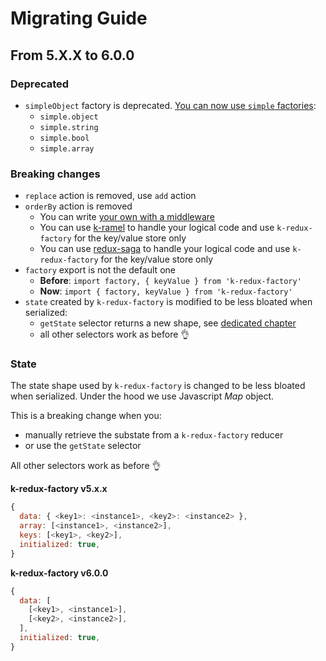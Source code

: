 # Migrating Guide
## From 5.X.X to 6.0.0
### Deprecated
 - `simpleObject` factory is deprecated. [You can now use `simple` factories](./TYPES.md):
    * `simple.object`
    * `simple.string`
    * `simple.bool`
    * `simple.array`

### Breaking changes
 - `replace` action is removed, use `add` action
 - `orderBy` action is removed
    * You can write [your own with a middleware](./README.md#example-we-create-a-middleware-but-we-modify-action-and-state-)
    * You can use [k-ramel](https://github.com/unirakun/k-ramel) to handle your logical code and use `k-redux-factory` for the key/value store only
    * You can use [redux-saga](https://github.com/redux-saga/redux-saga) to handle your logical code and use `k-redux-factory` for the key/value store only
 - `factory` export is not the default one
    * **Before**: `import factory, { keyValue } from 'k-redux-factory'`
    * **Now**: `import { factory, keyValue } from 'k-redux-factory'`
 - `state` created by `k-redux-factory` is modified to be less bloated when serialized:
    * `getState` selector returns a new shape, see [dedicated chapter](#state)
    * all other selectors work as before 👌

### State
The state shape used by `k-redux-factory` is changed to be less bloated when serialized.
Under the hood we use Javascript *Map* object.

This is a breaking change when you:
 - manually retrieve the substate from a `k-redux-factory` reducer
 - or use the `getState` selector

All other selectors work as before 👌

**k-redux-factory v5.x.x**
```js
{
  data: { <key1>: <instance1>, <key2>: <instance2> },
  array: [<instance1>, <instance2>],
  keys: [<key1>, <key2>],
  initialized: true,
}
```

**k-redux-factory v6.0.0**
```js
{
  data: [
    [<key1>, <instance1>],
    [<key2>, <instance2>],
  ],
  initialized: true,
}
```
